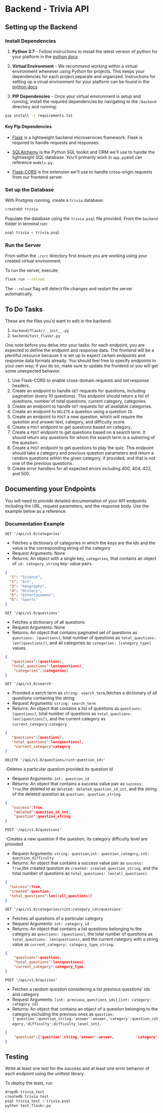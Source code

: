 # Backend - Trivia API

## Setting up the Backend

### Install Dependencies

1. **Python 3.7** - Follow instructions to install the latest version of python for your platform in the [python docs](https://docs.python.org/3/using/unix.html#getting-and-installing-the-latest-version-of-python)

2. **Virtual Environment** - We recommend working within a virtual environment whenever using Python for projects. This keeps your dependencies for each project separate and organized. Instructions for setting up a virual environment for your platform can be found in the [python docs](https://packaging.python.org/guides/installing-using-pip-and-virtual-environments/)

3. **PIP Dependencies** - Once your virtual environment is setup and running, install the required dependencies by navigating to the `/backend` directory and running:

```bash
pip install -r requirements.txt
```

#### Key Pip Dependencies

- [Flask](http://flask.pocoo.org/) is a lightweight backend microservices framework. Flask is required to handle requests and responses.

- [SQLAlchemy](https://www.sqlalchemy.org/) is the Python SQL toolkit and ORM we'll use to handle the lightweight SQL database. You'll primarily work in `app.py`and can reference `models.py`.

- [Flask-CORS](https://flask-cors.readthedocs.io/en/latest/#) is the extension we'll use to handle cross-origin requests from our frontend server.

### Set up the Database

With Postgres running, create a `trivia` database:

```bash
createbd trivia
```

Populate the database using the `trivia.psql` file provided. From the `backend` folder in terminal run:

```bash
psql trivia < trivia.psql
```

### Run the Server

From within the `./src` directory first ensure you are working using your created virtual environment.

To run the server, execute:

```bash
flask run --reload
```

The `--reload` flag will detect file changes and restart the server automatically.

## To Do Tasks

These are the files you'd want to edit in the backend:

1. `backend/flaskr/__init__.py`
2. `backend/test_flaskr.py`

One note before you delve into your tasks: for each endpoint, you are expected to define the endpoint and response data. The frontend will be a plentiful resource because it is set up to expect certain endpoints and response data formats already. You should feel free to specify endpoints in your own way; if you do so, make sure to update the frontend or you will get some unexpected behavior.

1. Use Flask-CORS to enable cross-domain requests and set response headers.
2. Create an endpoint to handle `GET` requests for questions, including pagination (every 10 questions). This endpoint should return a list of questions, number of total questions, current category, categories.
3. Create an endpoint to handle `GET` requests for all available categories.
4. Create an endpoint to `DELETE` a question using a question `ID`.
5. Create an endpoint to `POST` a new question, which will require the question and answer text, category, and difficulty score.
6. Create a `POST` endpoint to get questions based on category.
7. Create a `POST` endpoint to get questions based on a search term. It should return any questions for whom the search term is a substring of the question.
8. Create a `POST` endpoint to get questions to play the quiz. This endpoint should take a category and previous question parameters and return a random questions within the given category, if provided, and that is not one of the previous questions.
9. Create error handlers for all expected errors including 400, 404, 422, and 500.

## Documenting your Endpoints

You will need to provide detailed documentation of your API endpoints including the URL, request parameters, and the response body. Use the example below as a reference.

### Documentation Example

`GET '/api/v1.0/categories'`

- Fetches a dictionary of categories in which the keys are the ids and the value is the corresponding string of the category
- Request Arguments: None
- Returns: An object with a single key, `categories`, that contains an object of `id: category_string` key: value pairs.

```json
{
  "1": "Science",
  "2": "Art",
  "3": "Geography",
  "4": "History",
  "5": "Entertainment",
  "6": "Sports"
}
```
`GET '/api/v1.0/questions'`

- Fetches a dictionary of all questions
- Request Arguments: None
- Returns: An object that contains paginated set of questions as `questions: [questions]`, total number of questions as `total_questions: len([questions])`, and all categories as `categories: [category_type]` values.

```json
{
   "questions":[questions],
   "total_questions":len(questions),
    "categories":[categories]
}
```
`GET '/api/v1.0/search'`

- Provided a serch term as `string: search_term`,fetches a dictionary of all questions containing the string
- Request Arguments: `string: search_term`
- Returns: An object that contains a list of questions as `questions: [questions]`, total number of questions as `total_questions: len([questions])`, and the current category as `current_category:category`.

```json
{
   "questions":[questions],
   "total_questions":len(questions),
    "current_category"category
}
```
`DELETE '/api/v1.0/questions/<int:question_id>'`

-Deletes a particular question provided its question id
- Request Arguments: `int: question_id`
- Returns: An object that contains a success value pair as `success: True`,the deleted id as `deleted: deleted_question_id_int`, and the string of the deleted question as `question: question_string`.

```json
{
   "success":True,
    "deleted":question_id_int,
    "question":question_string
}
```
`POST '/api/v1.0/questions'`

-Creates a new question if the question, its category difficulty level are provided
- Request Arguments: `string: question`,`int: question_category`, `int: question_difficulty`
- Returns: An object that contains a success value pair as `success: True`,the created question as `created: created_question_string`, and the total number of questions as `total_questions: len(all_questions)`.

```json
{
  "success":True,
  "created":question,
  "total_questions":len([all_questions])
}
```
`GET '/api/v1.0/categories/<int:category_id>/questions'`

- Fetches all questions of a particular category
- Request Arguments: `int: category_id`
- Returns: An object that contains a list questions belonging to the category as `questions: [questions]`, the total number of questions as `total_questions: len(questions)`, and the current category with a string value as `current_category: category_type_string`.

```json
{
    "questions":questions,
    "total_questions":len(questions),
    "current_category":category_type
}
```
`POST '/api/v1.0/quizzes'`

- Fetches a random question considering a list previous questions' ids and category
- Request Arguments: `[int: previous_questions_ids]`,`[int: category: category_id]`
- Returns: An object that contains an object of a question belonging to the category,excluding the previous ones as `question: {'question':question_string,'answer':answer,'category':question_category,'difficulty':difficulty_level_int}`.

```json
{
    "question":{'question':string,'answer':answer,          'category':category,'difficulty':difficulty}
}
```
## Testing

Write at least one test for the success and at least one error behavior of each endpoint using the unittest library.

To deploy the tests, run

```bash
dropdb trivia_test
createdb trivia_test
psql trivia_test < trivia.psql
python test_flaskr.py
```
